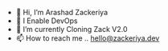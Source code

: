 - 👋 Hi, I’m Arashad Zackeriya
- 👀 I Enable DevOps
- 🌱 I’m currently Cloning Zack V2.0
- 📫 How to reach me .. hello@zackeriya.dev

<!---
devopswithzack/devopswithzack is a ✨ special ✨ repository because its `README.md` (this file) appears on your GitHub profile.
You can click the Preview link to take a look at your changes.
--->
